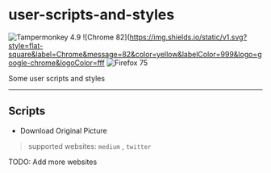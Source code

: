 # user-scripts-and-styles
![Tampermonkey 4.9](https://img.shields.io/badge/🐒Tampermonkey-4.9-lightgrey.svg?style=flat-square)
![Chrome 82](https://img.shields.io/static/v1.svg?style=flat-square&label=Chrome&message=82&color=yellow&labelColor=999&logo=google-chrome&logoColor=fff
![Firefox 75](https://img.shields.io/static/v1.svg?style=flat-square&label=Firefox&message=75&color=8021ef&labelColor=999&logo=mozilla-firefox&logoColor=fff)

Some user scripts and styles

---

## Scripts

- Download Original Picture

> supported websites: `medium` , `twitter`

TODO: Add more websites
